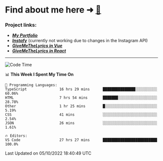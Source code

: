 # Find about me here ➜ [🧑](https://pauabella.dev)

### Project links:
- ***[My Portfolio](https://pauabella.dev)***
- ***[Instafy](https://instafy.me)*** (currently not working due to changes in the Instagram API)
- ***[GiveMeTheLyrics in Vue](https://lyrics.pauabella.dev)***
- ***[GiveMeTheLyrics in React](https://pauabella.dev/GiveMeTheLyrics)***

---
<!--START_SECTION:waka-->
![Code Time](http://img.shields.io/badge/Code%20Time-1%2C516%20hrs%2027%20mins-blue)

📊 **This Week I Spent My Time On** 

```text
💬 Programming Languages: 
TypeScript               16 hrs 29 mins      ███████████████░░░░░░░░░░   60.06% 
HTML                     7 hrs 54 mins       ███████░░░░░░░░░░░░░░░░░░   28.78% 
Other                    1 hr 25 mins        █░░░░░░░░░░░░░░░░░░░░░░░░   5.19% 
CSS                      41 mins             ░░░░░░░░░░░░░░░░░░░░░░░░░   2.54% 
JSON                     26 mins             ░░░░░░░░░░░░░░░░░░░░░░░░░   1.61%

🔥 Editors: 
VS Code                  27 hrs 27 mins      █████████████████████████   100.0%

```


 Last Updated on 05/10/2022 18:40:49 UTC
<!--END_SECTION:waka-->
